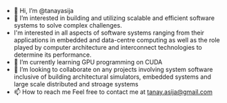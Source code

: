 - 👋 Hi, I’m @tanayasija
- 👀 I’m interested in building and utilizing scalable and efficient software systems to solve complex challenges. 
- I'm interested in all aspects of software systems ranging from their applications in embedded and data-centre computing as well as the role played by computer architecture and interconnect technologies to determine its performance.
- 🌱 I’m currently learning GPU programming on CUDA
- 💞️ I’m looking to collaborate on any projects involving system software inclusive of building architectural simulators, embedded systems and 
large scale distributed and stroage systems
- 📫 How to reach me Feel free to contact me at tanay.asija@gmail.com

<!---
tanayasija/tanayasija is a ✨ special ✨ repository because its `README.md` (this file) appears on your GitHub profile.
You can click the Preview link to take a look at your changes.
--->
